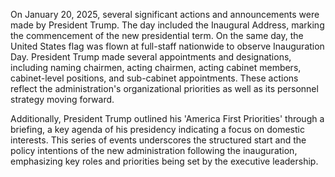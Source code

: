 On January 20, 2025, several significant actions and announcements were made by President Trump. The day included the Inaugural Address, marking the commencement of the new presidential term. On the same day, the United States flag was flown at full-staff nationwide to observe Inauguration Day. President Trump made several appointments and designations, including naming chairmen, acting chairmen, acting cabinet members, cabinet-level positions, and sub-cabinet appointments. These actions reflect the administration's organizational priorities as well as its personnel strategy moving forward. 

Additionally, President Trump outlined his 'America First Priorities' through a briefing, a key agenda of his presidency indicating a focus on domestic interests. This series of events underscores the structured start and the policy intentions of the new administration following the inauguration, emphasizing key roles and priorities being set by the executive leadership.